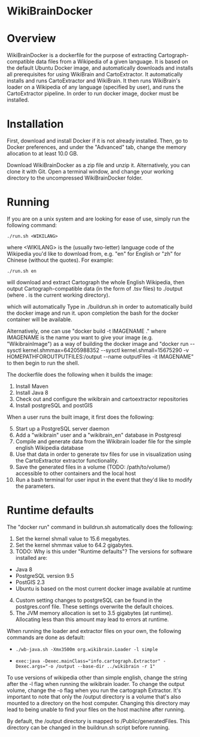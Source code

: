 # WikiBrainDocker

# Overview

WikiBrainDocker is a dockerfile for the purpose of extracting
Cartograph-compatible data files from a Wikipedia of a given language. It is
based on the default Ubuntu Docker image, and automatically downloads and
installs all prerequisites for using WikiBrain and CartoExtractor. It
automatically installs and runs CartoExtractor and WikiBrain.  It then runs
WikiBrain's loader on a Wikipedia of any language (specified by user), and runs
the CartoExtractor pipeline. In order to run docker image, docker must be
installed.

# Installation

First, download and install Docker if it is not already installed. Then, go to
Docker preferences, and under the "Advanced" tab, change the memory allocation
to at least 10.0 GB.

Download WikiBrainDocker as a zip file and unzip it. Alternatively, you can
clone it with Git. Open a terminal window, and change your working directory to
the uncompressed WikiBrainDocker folder.

# Running

If you are on a unix system and are looking for ease of use, simply run the
following command:

    ./run.sh <WIKILANG>

where \<WIKILANG\> is the (usually two-letter) language code of the Wikipedia
you'd like to download from, e.g. "en" for English or "zh" for Chinese (without
the quotes). For example:

    ./run.sh en

will download and extract Cartograph the whole English Wikipedia, then output
Cartograph-compatible data (in the form of .tsv files) to ./output (where . is
the current working directory).

which will automatically
Type in ./buildrun.sh in order to automatically build the docker image and run
it. upon completion the bash for the docker container will be available. 

Alternatively, one can use "docker build -t IMAGENAME ." where IMAGENAME is the
name you want to give your image (e.g. "WikibrainImage") as a way of building
the docker image and "docker run --sysctl kernel.shmmax=64205988352 --sysctl
kernel.shmall=15675290 -v HOMEPATHFOROUTPUTFILES:/output --name outputFiles -it
IMAGENAME" to then begin to run the shell.

The dockerfile does the following when it builds the image:

1. Install Maven
2. Install Java 8
3. Check out and configure the wikibrain and cartoextractor repositories
4. Install postgreSQL and postGIS

When a user runs the built image, it first does the following:

5. Start up a PostgreSQL server daemon
5. Add a "wikibrain" user and a "wikibrain\_en" database in Postgresql
6. Compile and generate data from the Wikibrain loader file for the simple
   english Wikipedia database
7. Use that data in order to generate tsv files for use in visualization using
   the CartoExtractor extractor functionality.
8. Save the generated files in a volume (TODO: /path/to/volume/) accessible to
   other containers and the local host
9. Run a bash terminal for user input in the event that they'd like to modify
   the parameters.

# Runtime defaults 

The "docker run" command in buildrun.sh automatically does the following:
1. Set the kernel shmall value to 15.6 megabytes.
2. Set the kernel shmmax value to 64.2 gigabytes.
3. TODO: Why is this under "Runtime defaults"? The versions for software
   installed are: 
  - Java 8
  - PostgreSQL version 9.5
  - PostGIS 2.3
  - Ubuntu is based on the most current docker image available at runtime
4. Custom setting changes to postgreSQL can be found in the postgres.conf file.
   These settings overwrite the default choices.
5. The JVM memory allocation is set to 3.5 gigabytes (at runtime).
   Allocating less than this amount may lead to errors at runtime. 

When running the loader and extractor files on your own, the following commands
are done as default: 
-     ./wb-java.sh -Xmx3500m org.wikibrain.Loader -l simple
-     exec:java -Dexec.mainClass="info.cartograph.Extractor" -Dexec.args="-o /output --base-dir ../wikibrain -r 1"

To use versions of wikipedia other than simple english, change the string after
the -l flag when running the wikibrain loader.  To change the output volume,
change the -o flag when you run the cartograph Extractor. It's important to
note that only the /output directory is a volume that's also mounted to a
directory on the host computer. Changing this directory may lead to being
unable to find your files on the host machine after running. 

By default, the /output directory is mapped to /Public/generatedFiles. This
directory can be changed in the buildrun.sh script before running. 
